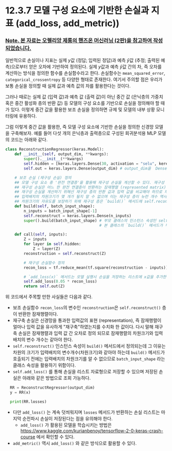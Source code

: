 # 12.3.7 모델 구성 요소에 기반한 손실과 지표 __(add_loss, add_metric))__

### <U>Note. 본 자료는 오렐리앙 제롱의 핸즈온 머신러닝 (2판)을 참고하여 작성되었습니다.</U>

일반적으로 손실이나 지표는 실제 $y$값 (정답; 입력된 정답)과 예측 $\hat{y}$값 (추정; 출력된 예측)으로부터 얻은 오차에 기반하여 정의된다. 실제 $y$값과 예측 $\hat{y}$값 간의 차, 즉 오차를 계산하는 방식을 정의한 함수를 손실함수라고 한다. 손실함수는 `mean_squared_error`, `categorical_crossentropy` 등 다양한 형태로 존재한다. 여기서 주의할 점은 우리가 보통 손실을 정의할 때 실제 값과 예측 값의 차를 활용한다는 것이다.

그러나 때로는 실제 값 (입력 값)과 예측 값 (출력 값)이 아닌 중간 값 (은닉층의 가중치 혹은 중간 활성화 층의 반환 값) 등 모델의 구성 요소를 기반으로 손실을 정의해야 할 때가 있다. 이렇게 중간 값을 활용한 보조 손실을 정의하면 규제 및 모델의 내부 상황 모니터링에 유용하다.

그럼 이렇게 중간 값을 활용한, 즉 모델 구성 요소에 기반한 손실을 정의한 신경망 모델을 구축해보자. 예를 들어 다섯 개의 은닉층과 출력층으로 구성된 회귀분석용 MLP 모델의 코드는 아래와 같다.

```python
class ReconstructionRegressor(keras.Model):
    def __init__(self, output_dim, **kwargs):
        super().__init__(**kwargs)
        self.hidden = [keras.layers.Dense(30, activation = "selu", kerel_initialization = "lecun_normal") for _ in range(5)] # Dense() 객체를 5회 호출하여 리스트 형태로 담은뒤 self.hidden 인스턴스 속성으로 정의한다.
        self.out = keras.layers.Dense(output_dim) # output_dim을  Dense() 객체의 n_neurons에 해당하는 매개변수로 전달하여 self.out 인스턴스 속성으로 정의한다.

    # 보조 손실 (재구성 손실) 정의
    ## 모델 구성 요소 중 '완전 연결층'을 활용해 재구성 손실을 계산할 수 있다. 재구성 손실을 계산하기 위해 구축된 층을 재구성 층이라고 한다.
    ## 재구성 손실은 어느 한 완전 연결층이 반환하는 잠재행렬 (represented matrix) Z와 입력 값 간 오차를 의미한다.
    ## 재구성 손실을 계산하기 위해선 재구성 층의 반환 값과 입력 값을 비교해야 하므로 재구성 층의 뉴런 개수는 입력 값 변수 개수 (차원크기)와 같게 설정한다.
    ## 입력배치의 차원크기가 몇 개가 될지 알 수 없으며 이는 재구성 층이 뉴런 개수 역시 알 수 없다는 뜻이다.
    ## 차원크기의 자유도를 보장하기 위해 재구성 층은 `build()` 메서드에 self.reconstruct 인스턴스 속성으로 정의한다.
    def build(self, batch_input_shape):
        n_inputs = batch_input_shape[-1]
        self.reconstruct = keras.layers.Dense(n_inputs)
        super().build(batch_input_shape) # 부모 클래스의 인스턴스 속성인 self.built에 True를 전달한다. 
                                         # 본 클래스의 `build()` 메서드가 부모 클래스 `build()` 메서드를 오버라이딩 하면서 self.reconstruct의 존재가 부모 클래스에 알려진다.

    def call(self, inputs):
        Z = inputs
        for layer in self.hidden:
            Z = layer(Z)
        reconstruction = self.reconstruct(Z)

        # 재구성 손실함수 정의
        recon_loss = tf.reduce_mean(tf.square(reconstruction - inputs))

        # `add_loss(x)` 메서드는 모델 실행시 손실을 저장하는 리스트에 x값을 추가한다.
        self.add_loss(0.05 * recon_loss)
        return self.out(Z)
```

위 코드에서 주목할 만한 사실들은 다음과 같다. 
- 보조 손실함수 `recon_loss`의 변수인 `reconstruction`은 `self.reconstruct()` 층이 반환한 잠재행렬이다. 
- 재구축 손실은 신경망을 통과한 입력값의 표현 (representation), 즉 잠재행렬이 얼마나 입력 값을 유사하게 "재구축"하였는지를 수치화 한 값이다. 다시 말해 재구축 손실은 잠재행렬과  입력 값 간 오차로 정의 되므로 잠재행렬의 차원크기와 입력배치의 변수 개수는 같아야 한다.
- `self.reconstruct()` 인스턴스 속성이 `build()` 메서드에서 정의되는데 그 이유는 차원의 크기가 입력배치의 변수개수(차원크기)와 같아야 하는데 `build()` 메서드가 호출되기 전에는 입력배치의 차원크기를 알 수 없으므로 `batch_input_shape` 라는 클래스 속성을 활용하기 위함이다.
- `self.add_loss()` 를 통해 손실을 리스트 자료형으로 저장할 수 있으며 저장된 손실은 아래와 같은 방법으로 조회 가능하다.
```python
  RR = ReconstructRegressor(output_dim)
  y = RR(x)

  print(RR.losses)
```
- 다만 `add_loss()` 는 계속 덧씌워지며 `losses` 메서드가 반환하는 손실 리스트는 마지막 순전파시 손실이 저장된다는 점을 유의해야 한다.
  - `add_loss()` 가 활용된 모델을 학습시키는 방법은 https://www.kaggle.com/kurianbenoy/tensorflow-2-0-keras-crash-course 에서 확인할 수 있다.
- `add_metric()` 역시 `add_loss()` 와 같은 방식으로 활용할 수 있다.
